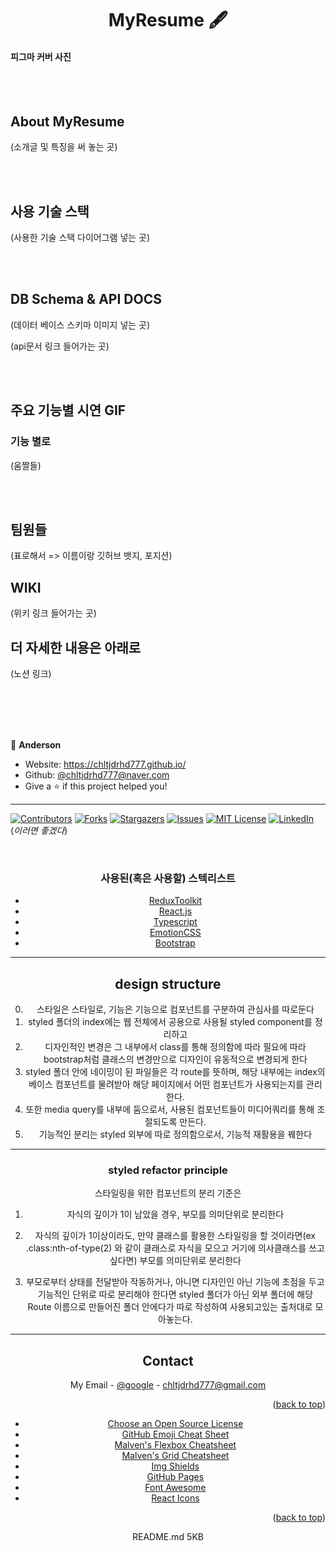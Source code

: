 <h1 align="center">MyResume 🖋</h1>

#### 피그마 커버 사진 

<br><br>

## About MyResume
(소개글 및 특징을 써 놓는 곳)

<br><br>

## 사용 기술 스택

(사용한 기술 스택 다이어그램 넣는 곳)

<br><br>

## DB Schema & API DOCS

(데이터 베이스 스키마 이미지 넣는 곳)

(api문서 링크 들어가는 곳)

<br><br>

## 주요 기능별 시연 GIF
### 기능 별로
(움짤들)

<br><br>

## 팀원들
(표로해서 => 이름이랑 깃허브 뱃지, 포지션)

## WIKI
(위키 링크 들어가는 곳)

## 더 자세한 내용은 아래로
(노션 링크)

<br><br>
<br><br>

👤 **Anderson**

- Website: https://chltjdrhd777.github.io/
- Github: [@chltjdrhd777@naver.com](https://github.com/chltjdrhd777@naver.com)
- Give a ⭐️ if this project helped you!

---

[![Contributors][contributors-shield]][contributors-url]
[![Forks][forks-shield]][forks-url]
[![Stargazers][stars-shield]][stars-url]
[![Issues][issues-shield]][issues-url]
[![MIT License][license-shield]][license-url]
[![LinkedIn][linkedin-shield]][linkedin-url]
<br/>
(_이러면 좋겠다_)

<!-- PROJECT LOGO -->
<br />
<div align="center">
  <h3 align="center">사용된(혹은 사용할) 스텍리스트</h3>

- [ReduxToolkit](https://redux-toolkit.js.org/)
- [React.js](https://reactjs.org/)
- [Typescript](https://www.typescriptlang.org/)
- [EmotionCSS](https://emotion.sh/docs/introduction)
- [Bootstrap](https://getbootstrap.com)

---

## design structure

0. 스타일은 스타일로, 기능은 기능으로 컴포넌트를 구분하여 관심사를 따로둔다
1. styled 폴더의 index에는 웹 전체에서 공용으로 사용될 styled component를 정리하고
2. 디자인적인 변경은 그 내부에서 class를 통해 정의함에 따라 필요에 따라 bootstrap처럼 클래스의 변경만으로 디자인이 유동적으로 변경되게 한다
3. styled 폴더 안에 네이밍이 된 파일들은 각 route를 뜻하며, 해당 내부에는 index의 베이스 컴포넌트를 물려받아 해당 페이지에서 어떤 컴포넌트가 사용되는지를 관리한다.
4. 또한 media query를 내부에 둠으로서, 사용된 컴포넌트들이 미디어쿼리를 통해 조절되도록 만든다.
5. 기능적인 분리는 styled 외부에 따로 정의함으로서, 기능적 재활용을 꿰한다

---

### styled refactor principle

스타일링을 위한 컴포넌트의 분리 기준은

1. 자식의 깊이가 1이 남았을 경우, 부모를 의미단위로 분리한다

2. 자식의 깊이가 1이상이라도, 만약 클래스를 활용한 스타일링을 할 것이라면(ex .class:nth-of-type(2) 와 같이 클래스로 자식을 모으고 거기에 의사클래스를 쓰고싶다면) 부모를 의미단위로 분리한다

3. 부모로부터 상태를 전달받아 작동하거나, 아니면 디자인인 아닌 기능에 초점을 두고 기능적인 단위로 따로 분리해야 한다면 styled 폴더가 아닌 외부 폴더에 해당 Route 이름으로 만들어진 폴더 안에다가 따로 작성하여 사용되고있는 출처대로 모아놓는다.

---

## Contact

My Email - [@google](chltjdrhd777@gmail.com) - chltjdrhd777@gmail.com

<p align="right">(<a href="#top">back to top</a>)</p>

<!-- ACKNOWLEDGMENTS -->

- [Choose an Open Source License](https://choosealicense.com)
- [GitHub Emoji Cheat Sheet](https://www.webpagefx.com/tools/emoji-cheat-sheet)
- [Malven's Flexbox Cheatsheet](https://flexbox.malven.co/)
- [Malven's Grid Cheatsheet](https://grid.malven.co/)
- [Img Shields](https://shields.io)
- [GitHub Pages](https://pages.github.com)
- [Font Awesome](https://fontawesome.com)
- [React Icons](https://react-icons.github.io/react-icons/search)

<p align="right">(<a href="#top">back to top</a>)</p>

<!-- MARKDOWN LINKS & IMAGES -->
<!-- https://www.markdownguide.org/basic-syntax/#reference-style-links -->

[contributors-shield]: https://img.shields.io/github/contributors/othneildrew/Best-README-Template.svg?style=for-the-badge
[contributors-url]: https://github.com/othneildrew/Best-README-Template/graphs/contributors
[forks-shield]: https://img.shields.io/github/forks/othneildrew/Best-README-Template.svg?style=for-the-badge
[forks-url]: https://github.com/othneildrew/Best-README-Template/network/members
[stars-shield]: https://img.shields.io/github/stars/othneildrew/Best-README-Template.svg?style=for-the-badge
[stars-url]: https://github.com/othneildrew/Best-README-Template/stargazers
[issues-shield]: https://img.shields.io/github/issues/othneildrew/Best-README-Template.svg?style=for-the-badge
[issues-url]: https://github.com/othneildrew/Best-README-Template/issues
[license-shield]: https://img.shields.io/github/license/othneildrew/Best-README-Template.svg?style=for-the-badge
[license-url]: https://github.com/othneildrew/Best-README-Template/blob/master/LICENSE.txt
[linkedin-shield]: https://img.shields.io/badge/-LinkedIn-black.svg?style=for-the-badge&logo=linkedin&colorB=555
[linkedin-url]: https://linkedin.com/in/othneildrew
README.md
5KB

